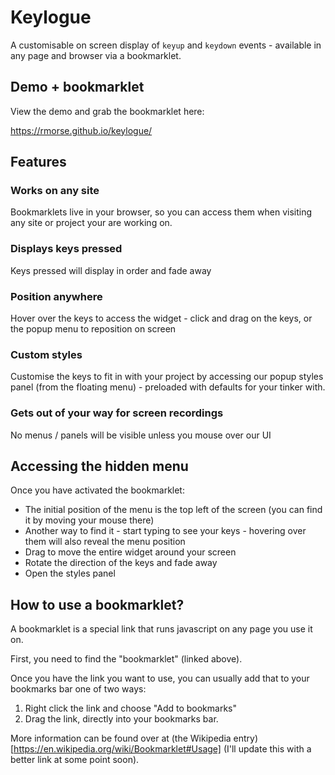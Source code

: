 # Keylogue
A customisable on screen display of `keyup` and `keydown` events - available in any page and browser via a bookmarklet.

## Demo + bookmarklet
View the demo and grab the bookmarklet here:

https://rmorse.github.io/keylogue/


## Features

### Works on any site
Bookmarklets live in your browser, so you can access them when visiting any site or project your are working on.

### Displays keys pressed
Keys pressed will display in order and fade away

### Position anywhere
Hover over the keys to access the widget - click and drag on the keys, or the popup menu to reposition on screen

### Custom styles
Customise the keys to fit in with your project by accessing our popup styles panel (from the floating menu) - preloaded with defaults for your tinker with.

### Gets out of your way for screen recordings
No menus / panels will be visible unless you mouse over our UI


## Accessing the hidden menu

Once you have activated the bookmarklet:
- The initial position of the menu is the top left of the screen (you can find it by moving your mouse there)
- Another way to find it - start typing to see your keys - hovering over them will also reveal the menu position
- Drag to move the entire widget around your screen
- Rotate the direction of the keys and fade away
- Open the styles panel


## How to use a bookmarklet?

A bookmarklet is a special link that runs javascript on any page you use it on.

First, you need to find the "bookmarklet" (linked above).

Once you have the link you want to use, you can usually add that to your bookmarks bar one of two ways:

1. Right click the link and choose "Add to bookmarks"
2. Drag the link, directly into your bookmarks bar.

More information can be found over at (the Wikipedia entry)[https://en.wikipedia.org/wiki/Bookmarklet#Usage] (I'll update this with a better link at some point soon).


